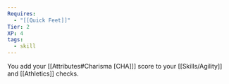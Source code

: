 ```yaml
---
Requires:
  - "[[Quick Feet]]"
Tier: 2
XP: 4
tags:
  - skill
---
```

You add your [[Attributes#Charisma [CHA]]] score to your [[Skills/Agility]] and [[Athletics]] checks.